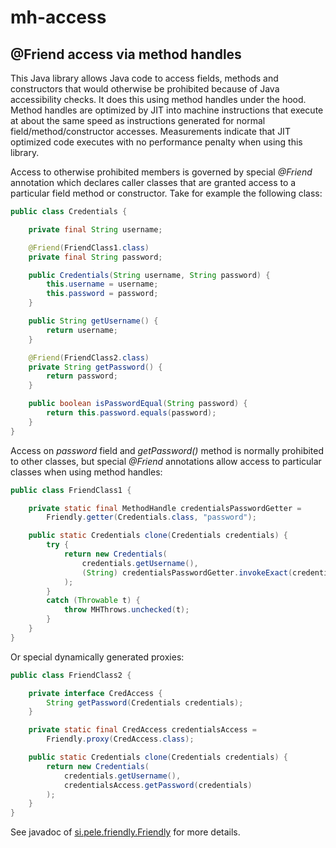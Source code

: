 mh-access
=========

@Friend access via method handles
---------------------------------

This Java library allows Java code to access fields, methods and constructors that would otherwise
be prohibited because of Java accessibility checks. It does this using method handles under the hood.
Method handles are optimized by JIT into machine instructions that execute at about the same speed as instructions
generated for normal field/method/constructor accesses. Measurements indicate that JIT optimized code
executes with no performance penalty when using this library.

Access to otherwise prohibited members is governed by special *@Friend* annotation which declares
caller classes that are granted access to a particular field method or constructor.
Take for example the following class:

~~~~~ Java
public class Credentials {

    private final String username;

    @Friend(FriendClass1.class)
    private final String password;

    public Credentials(String username, String password) {
        this.username = username;
        this.password = password;
    }

    public String getUsername() {
        return username;
    }

    @Friend(FriendClass2.class)
    private String getPassword() {
        return password;
    }

    public boolean isPasswordEqual(String password) {
        return this.password.equals(password);
    }
}
~~~~~

Access on *password* field and *getPassword()* method is normally prohibited to other classes, but
special *@Friend* annotations allow access to particular classes when using method handles:

~~~~~ Java
public class FriendClass1 {

    private static final MethodHandle credentialsPasswordGetter =
        Friendly.getter(Credentials.class, "password");

    public static Credentials clone(Credentials credentials) {
        try {
            return new Credentials(
                credentials.getUsername(),
                (String) credentialsPasswordGetter.invokeExact(credentials)
            );
        }
        catch (Throwable t) {
            throw MHThrows.unchecked(t);
        }
    }
}
~~~~~

Or special dynamically generated proxies:

~~~~~ Java
public class FriendClass2 {

    private interface CredAccess {
        String getPassword(Credentials credentials);
    }

    private static final CredAccess credentialsAccess =
        Friendly.proxy(CredAccess.class);

    public static Credentials clone(Credentials credentials) {
        return new Credentials(
            credentials.getUsername(),
            credentialsAccess.getPassword(credentials)
        );
    }
}
~~~~~

See javadoc of [si.pele.friendly.Friendly](friendly/src/si/pele/friendly/Friendly.java) for more details.
